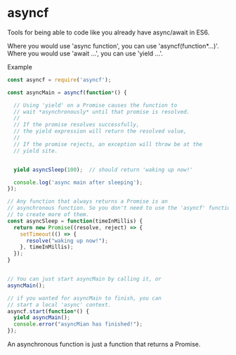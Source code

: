 # asyncf

Tools for being able to code like you already have async/await in ES6.

Where you would use 'async function', you can use 'asyncf(function*...)'.
Where you would use 'await ...', you can use 'yield ...'.

Example

```javascript
const asyncf = require('asyncf');

const asyncMain = asyncf(function*() {

  // Using 'yield' on a Promise causes the function to
  // wait *asynchronously* until that promise is resolved.
  //
  // If the promise resolves successfully,
  // the yield expression will return the resolved value,
  //
  // If the promise rejects, an exception will throw be at the
  // yield site.


  yield asyncSleep(100);  // should return 'waking up now!'

  console.log('async main after sleeping');
});

// Any function that always returns a Promise is an
// asynchronous function. So you don't need to use the 'asyncf' function
// to create more of them.
const asyncSleep = function(timeInMillis) {
  return new Promise((resolve, reject) => {
    setTimeout(() => {
      resolve("waking up now!");
    }, timeInMillis);
  });
}


// You can just start asyncMain by calling it, or
asyncMain();

// if you wanted for asyncMain to finish, you can
// start a local 'async' context.
asyncf.start(function*() {
  yield asyncMain();
  console.error("asyncMian has finished!");
});
```

An asynchronous function is just a function that returns a Promise.


